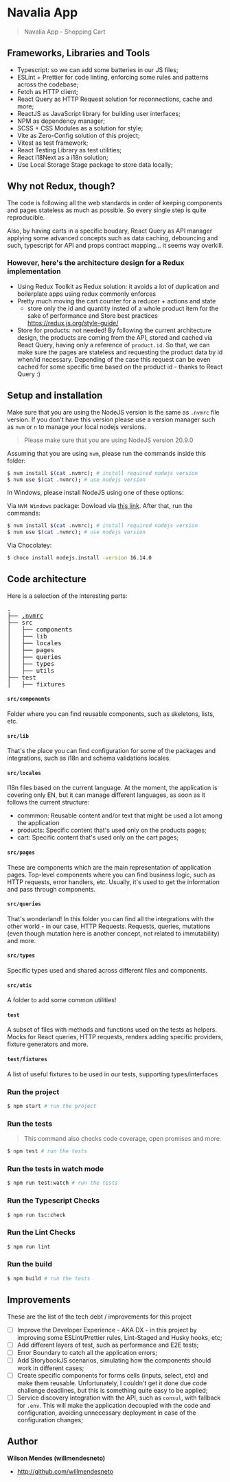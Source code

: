 # Navalia App

> Navalia App - Shopping Cart

## Frameworks, Libraries and Tools

- Typescript: so we can add some batteries in our JS files;
- ESLint + Prettier for code linting, enforcing some rules and patterns across the codebase;
- Fetch as HTTP client;
- React Query as HTTP Request solution for reconnections, cache and more;
- ReactJS as JavaScript library for building user interfaces;
- NPM as dependency manager;
- SCSS + CSS Modules as a solution for style;
- Vite as Zero-Config solution of this project;
- Vitest as test framework;
- React Testing Library as test utilities;
- React i18Next as a i18n solution;
- Use Local Storage Stage package to store data locally;

## Why not Redux, though?

The code is following all the web standards in order of keeping components and pages stateless as much as possible. So every single step is quite reproducible.

Also, by having carts in a specific boudary, React Query as API manager applying some advanced concepts such as data caching, debouncing and such, typescript for API and props contract mapping... it seems way overkill.

### However, here's the architecture design for a Redux implementation

- Using Redux Toolkit as Redux solution: it avoids a lot of duplication and boilerplate apps using redux commonly enforces
- Pretty much moving the cart counter for a reducer + actions and state
  - store only the id and quantity insted of a whole product item for the sake of performance and Store best practices https://redux.js.org/style-guide/
- Store for products: not needed! By following the current architecture design, the products are coming from the API, stored and cached via React Query, having only a reference of `product.id`. So that, we can make sure the pages are stateless and requesting the product data by id when/id necessary. Depending of the case this request can be even cached for some specific time based on the product id - thanks to React Query :) 

## Setup and installation

Make sure that you are using the NodeJS version is the same as `.nvmrc` file version. If you don't have this version please use a version manager such as `nvm` or `n` to manage your local nodejs versions.

> Please make sure that you are using NodeJS version 20.9.0

Assuming that you are using `nvm`, please run the commands inside this folder:

```bash
$ nvm install $(cat .nvmrc); # install required nodejs version
$ nvm use $(cat .nvmrc); # use nodejs version
```

In Windows, please install NodeJS using one of these options:

Via `NVM Windows` package: Dowload via [this link](https://github.com/coreybutler/nvm-windows). After that, run the commands:

```bash
$ nvm install $(cat .nvmrc); # install required nodejs version
$ nvm use $(cat .nvmrc); # use nodejs version
```

Via Chocolatey:

```bash
$ choco install nodejs.install -version 16.14.0
```

## Code architecture

Here is a selection of the interesting parts:

<pre>
.
├── <a href="#nvmrc" title=".nvmrc file">.nvmrc</a>
├── src
│   ├── components
│   ├── lib
│   ├── locales
│   ├── pages
│   ├── queries
│   ├── types
│   ├── utils
├── test
│   ├── fixtures
</pre>

#### `src/components`

Folder where you can find reusable components, such as skeletons, lists, etc.

#### `src/lib`

That's the place you can find configuration for some of the packages and integrations, such as i18n and schema validations locales.

#### `src/locales`

I18n files based on the current language. At the moment, the application is covering only EN, but it can manage different languages, as soon as it follows the current structure:

- commmon: Reusable content and/or text that might be used a lot among the application
- products: Specific content that's used only on the products pages;
- cart: Specific content that's used only on the cart pages;

#### `src/pages`

These are components which are the main representation of application pages. Top-level components where you can find business logic, such as HTTP requests, error handlers, etc. Usually, it's used to get the information and pass through components.

#### `src/queries`

That's wonderland! In this folder you can find all the integrations with the other world - in our case, HTTP Requests. Requests, queries, mutations (even though mutation here is another concept, not related to immutability) and more.

#### `src/types`

Specific types used and shared across different files and components.

#### `src/utis`

A folder to add some common utilities!

#### `test`

A subset of files with methods and functions used on the tests as helpers. Mocks for React queries, HTTP requests, renders adding specific providers, fixture generators and more.

#### `test/fixtures`

A list of useful fixtures to be used in our tests, supporting types/interfaces


### Run the project

```bash
$ npm start # run the project
```

### Run the tests

> This command also checks code coverage, open promises and more.

```bash
$ npm test # run the tests
```

### Run the tests in watch mode

```bash
$ npm run test:watch # run the tests
```

### Run the Typescript Checks

```bash
$ npm run tsc:check
```

### Run the Lint Checks

```bash
$ npm run lint
```

### Run the build

```bash
$ npm build # run the tests
```

## Improvements

These are the list of the tech debt / improvements for this project

- [ ] Improve the Developer Experience - AKA DX - in this project by improving some ESLint/Prettier rules, Lint-Staged and Husky hooks, etc;
- [ ] Add different layers of test, such as performance and E2E tests;
- [ ] Error Boundary to catch all the application errors;
- [ ] Add StorybookJS scenarios, simulating how the components should work in different cases;
- [ ] Create specific components for forms cells (inputs, select, etc) and make them reusable. Unfortunately, I couldn't get it done due code challenge deadlines, but this is something quite easy to be applied;
- [ ] Service discovery integration with the API, such as `consul`, with fallback for `.env`. This will make the application decoupled with the code and configuration, avoiding unnecessary deployment in case of the configuration changes;

## Author

**Wilson Mendes (willmendesneto)**

- <http://github.com/willmendesneto>

